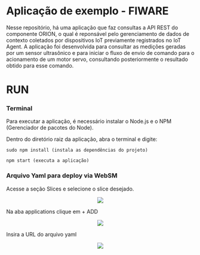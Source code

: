 # Aplicação de exemplo - FIWARE
Nesse repositório, há uma aplicação que faz consultas a API REST do componente ORION, o qual é reponsável pelo gerenciamento de dados de contexto coletados por dispositivos IoT previamente registrados no IoT Agent. A aplicação foi desenvolvida para consultar as medições geradas por um sensor ultrasônico e para iniciar o fluxo de envio de comando para o acionamento de um motor servo, consultando posteriormente o resultado obtido para esse comando.
# RUN

### Terminal
Para executar a aplicação, é necessário instalar o Node.js e o NPM (Gerenciador de pacotes do Node). 

Dentro do diretório raiz da aplicação, abra o terminal e digite: 
```
sudo npm install (instala as dependências do projeto)
```
```
npm start (executa a aplicação)
```
### Arquivo Yaml para deploy via WebSM
Acesse a seção Slices e selecione o slice desejado.

<p align="center">
  <img src="https://raw.githubusercontent.com/LABORA-INF-UFG/SOFTWAY4IoT-F3-Docs/master/FIWARE/Images/yaml1.png">
</p>

Na aba applications clique em + ADD

<p align="center">
  <img src="https://raw.githubusercontent.com/LABORA-INF-UFG/SOFTWAY4IoT-F3-Docs/master/FIWARE/Images/yaml2.png">
</p>

Insira a URL do arquivo yaml

<p align="center">
  <img src="https://raw.githubusercontent.com/LABORA-INF-UFG/SOFTWAY4IoT-F3-Docs/master/FIWARE/Images/yaml3.png">
</p>





